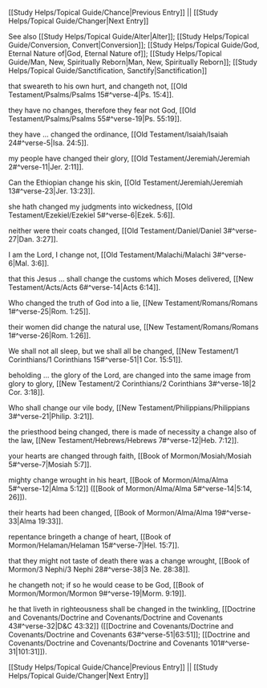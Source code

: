 [[Study Helps/Topical Guide/Chance|Previous Entry]]  ||  [[Study Helps/Topical Guide/Changer|Next Entry]]

 See also [[Study Helps/Topical Guide/Alter|Alter]]; [[Study Helps/Topical Guide/Conversion, Convert|Conversion]]; [[Study Helps/Topical Guide/God, Eternal Nature of|God, Eternal Nature of]]; [[Study Helps/Topical Guide/Man, New, Spiritually Reborn|Man, New, Spiritually Reborn]]; [[Study Helps/Topical Guide/Sanctification, Sanctify|Sanctification]]

 that sweareth to his own hurt, and changeth not, [[Old Testament/Psalms/Psalms 15#^verse-4|Ps. 15:4]].

 they have no changes, therefore they fear not God, [[Old Testament/Psalms/Psalms 55#^verse-19|Ps. 55:19]].

 they have ... changed the ordinance, [[Old Testament/Isaiah/Isaiah 24#^verse-5|Isa. 24:5]].

 my people have changed their glory, [[Old Testament/Jeremiah/Jeremiah 2#^verse-11|Jer. 2:11]].

 Can the Ethiopian change his skin, [[Old Testament/Jeremiah/Jeremiah 13#^verse-23|Jer. 13:23]].

 she hath changed my judgments into wickedness, [[Old Testament/Ezekiel/Ezekiel 5#^verse-6|Ezek. 5:6]].

 neither were their coats changed, [[Old Testament/Daniel/Daniel 3#^verse-27|Dan. 3:27]].

 I am the Lord, I change not, [[Old Testament/Malachi/Malachi 3#^verse-6|Mal. 3:6]].

 that this Jesus ... shall change the customs which Moses delivered, [[New Testament/Acts/Acts 6#^verse-14|Acts 6:14]].

 Who changed the truth of God into a lie, [[New Testament/Romans/Romans 1#^verse-25|Rom. 1:25]].

 their women did change the natural use, [[New Testament/Romans/Romans 1#^verse-26|Rom. 1:26]].

 We shall not all sleep, but we shall all be changed, [[New Testament/1 Corinthians/1 Corinthians 15#^verse-51|1 Cor. 15:51]].

 beholding ... the glory of the Lord, are changed into the same image from glory to glory, [[New Testament/2 Corinthians/2 Corinthians 3#^verse-18|2 Cor. 3:18]].

 Who shall change our vile body, [[New Testament/Philippians/Philippians 3#^verse-21|Philip. 3:21]].

 the priesthood being changed, there is made of necessity a change also of the law, [[New Testament/Hebrews/Hebrews 7#^verse-12|Heb. 7:12]].

 your hearts are changed through faith, [[Book of Mormon/Mosiah/Mosiah 5#^verse-7|Mosiah 5:7]].

 mighty change wrought in his heart, [[Book of Mormon/Alma/Alma 5#^verse-12|Alma 5:12]] ([[Book of Mormon/Alma/Alma 5#^verse-14|5:14, 26]]).

 their hearts had been changed, [[Book of Mormon/Alma/Alma 19#^verse-33|Alma 19:33]].

 repentance bringeth a change of heart, [[Book of Mormon/Helaman/Helaman 15#^verse-7|Hel. 15:7]].

 that they might not taste of death there was a change wrought, [[Book of Mormon/3 Nephi/3 Nephi 28#^verse-38|3 Ne. 28:38]].

 he changeth not; if so he would cease to be God, [[Book of Mormon/Mormon/Mormon 9#^verse-19|Morm. 9:19]].

 he that liveth in righteousness shall be changed in the twinkling, [[Doctrine and Covenants/Doctrine and Covenants/Doctrine and Covenants 43#^verse-32|D&C 43:32]] ([[Doctrine and Covenants/Doctrine and Covenants/Doctrine and Covenants 63#^verse-51|63:51]]; [[Doctrine and Covenants/Doctrine and Covenants/Doctrine and Covenants 101#^verse-31|101:31]]).

[[Study Helps/Topical Guide/Chance|Previous Entry]]  ||  [[Study Helps/Topical Guide/Changer|Next Entry]]